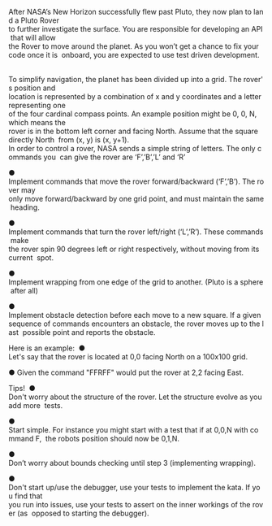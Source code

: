 After NASA’s New Horizon successfully flew past Pluto, they now plan to land a Pluto Rover  to further investigate the surface. You are responsible for developing an API that will allow  the Rover to move around the planet. As you won’t get a chance to fix your code once it is  on­board, you are expected to use test driven development.    

To simplify navigation, the planet has been divided up into a grid. The rover's position and  location is represented by a combination of x and y coordinates and a letter representing one  of the four cardinal compass points. An example position might be 0, 0, N, which means the  rover is in the bottom left corner and facing North. Assume that the square directly North  from (x, y) is (x, y+1).    In order to control a rover, NASA sends a simple string of letters. The only commands you  can give the rover are ‘F’,’B’,’L’ and ‘R’  

● Implement commands that move the rover forward/backward (‘F’,’B’). The rover may  only move forward/backward by one grid point, and must maintain the same heading.  

● Implement commands that turn the rover left/right (‘L’,’R’). These commands make  the rover spin 90 degrees left or right respectively, without moving from its current  spot.  

● Implement wrapping from one edge of the grid to another. (Pluto is a sphere after all)  

● Implement obstacle detection before each move to a new square. If a given  sequence of commands encounters an obstacle, the rover moves up to the last  possible point and reports the obstacle.    

Here is an example:  
● Let's say that the rover is located at 0,0 facing North on a 100x100 grid.  

● Given the command "FFRFF" would put the rover at 2,2 facing East.    

Tips!  
● Don't worry about the structure of the rover. Let the structure evolve as you add more  tests.   

● Start simple. For instance you might start with a test that if at 0,0,N with command F,  the robots position should now be 0,1,N.   

● Don’t worry about bounds checking until step 3 (implementing wrapping).  

● Don't start up/use the debugger, use your tests to implement the kata. If you find that  you run into issues, use your tests to assert on the inner workings of the rover (as  opposed to starting the debugger). 